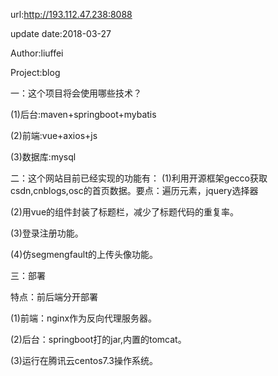 url:http://193.112.47.238:8088

update date:2018-03-27 

Author:liuffei

Project:blog

一：这个项目将会使用哪些技术？

(1)后台:maven+springboot+mybatis

(2)前端:vue+axios+js

(3)数据库:mysql


二：这个网站目前已经实现的功能有：
(1)利用开源框架gecco获取csdn,cnblogs,osc的首页数据。要点：遍历元素，jquery选择器

(2)用vue的组件封装了标题栏，减少了标题代码的重复率。

(3)登录注册功能。

(4)仿segmengfault的上传头像功能。

三：部署

特点：前后端分开部署

(1)前端：nginx作为反向代理服务器。

(2)后台：springboot打的jar,内置的tomcat。

(3)运行在腾讯云centos7.3操作系统。
